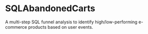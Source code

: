 # SQLAbandonedCarts
A multi-step SQL funnel analysis to identify high/low-performing e-commerce products based on user events.
